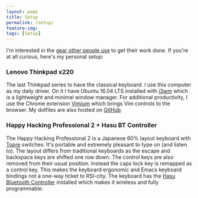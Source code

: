 ```yaml
---
layout: page
title: Setup
permalink: /setup/
feature-img:
tags: [Setup]
---
```


I'm interested in the [gear other people use](https://usesthis.com/) to get their work done.
If you're at all curious, here's my personal setup:

### Lenovo Thinkpad x220

The last Thinkpad series to have the classical keyboard. I use this computer as my
daily driver. On it I have Ubuntu 16.04 LTS installed with [i3wm](https://i3wm.org/)
which is a lightweight and minimal window manager. For additional productivity,
I use the Chrome extension [Vimium](https://vimium.github.io/) which brings
Vim controls to the browser. My dotfiles are also hosted on [GitHub](https://github.com/dtcrout/dotfiles).

### Happy Hacking Professional 2 + Hasu BT Controller

The Happy Hacking Professional 2 is a Japanese 60% layout keyboard with [Topre](https://deskthority.net/wiki/Topre_switch)
switches. It's portable and extremely pleasant to type on (and listen to).
The layout differs from traditional keyboards as the escape and backspace keys are
shifted one row down. The control keys are also removed from their usual position.
Instead the caps lock key is remapped as a control key. This makes the keyboard
ergonomic and Emacs keyboard bindings not a one-way ticket to RSI-city. The
keyboard has the [Hasu Bluetooth Controller](https://geekhack.org/index.php?topic=71517.0)
installed which makes it wireless and fully programmable.
